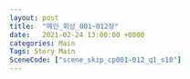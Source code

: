 ```yaml
---
layout: post
title:  "메인_회상_001~012장"
date:   2021-02-24 13:00:00 +0000
categories: Main
Tags: Story Main
SceneCode: ["scene_skip_cp001-012_q1_s10"]
---
```


